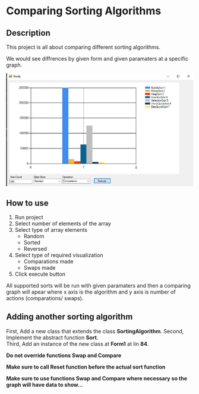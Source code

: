 # Comparing Sorting Algorithms

## Description
This project is all about comparing different sorting algorithms.

We would see diffrences by given form and given paramaters at a specific graph.

![Example](./graph.png)

## How to use
1. Run project
2. Select number of elements of the array
3. Select type of array elements
    * Random
    * Sorted
    * Reversed
4. Select type of required visualization
    * Comparations made
    * Swaps made   
5. Click execute button

All supported sorts will be run with given paramaters and then a comparing graph will apear where x axis is the algorithm and y axis is number of actions (comparations/ swaps).

## Adding another sorting algorithm
First, Add a new class that extends the class **SortingAlgorithm**.
Second, Implement the abstract function **Sort**.  
Third, Add an instance of the new class at **Form1** at lin **84**.

**Do not override functions Swap and Compare**

**Make sure to call Reset function before the actual sort function**

**Make sure to use functions Swap and Compare where necessary so the graph will have data to show...**